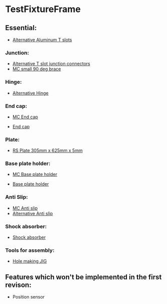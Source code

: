 # TestFixtureFrame

## Essential:
* [Alternative Aluminum T slots](https://machineparts.iramkostore.com/details/79/172832/mk-aluprofil/mk-25-gepepito-aluprofil-szeria-6-mm-horonnyal/aluprofilok-6-os-horony/aluprofil-mk-202501.html)

### Junction:
* [Alternative T slot junction connectors](https://machineparts.iramkostore.com/groupcontent/81/mk-aluprofil/mk-25-gepepito-aluprofil-szeria-6-mm-horonnyal/kotoelemek-6-os-horony.html)
* [MC small 90 deg brace](https://www.mcmaster.com/47065t216)


### Hinge:
* [Alternative Hinge](https://machineparts.iramkostore.com/groupcontent/84/mk-aluprofil/mk-25-gepepito-aluprofil-szeria-6-mm-horonnyal/zsanerok-6-os-horony.html)

### End cap:

* [MC End cap](https://www.mcmaster.com/47065t91)

* [End cap](https://machineparts.iramkostore.com/details/80/172856/mk-aluprofil/mk-25-gepepito-aluprofil-szeria-6-mm-horonnyal/aluprofil-kiegeszitok-6-os-horony/zarokupak.html)

### Plate:
* [RS Plate 305mm x 625mm x 5mm](https://hu.rs-online.com/web/p/szilard-muanyag-lemezek/7698749/)

### Base plate holder:

* [MC Base plate holder](https://www.mcmaster.com/47065t195)

* [Base plate holder](https://machineparts.iramkostore.com/groupcontent/83/mk-aluprofil/mk-25-gepepito-aluprofil-szeria-6-mm-horonnyal/rogzitok-6-os-horony.html)

### Anti Slip:

* [MC Anti slip](https://www.mcmaster.com/47065t721)
* [Alternative Anti slip]()

### Shock absorber:
* [Shock absorber]()


### Tools for assembly:
* [Hole making JIG](https://www.mcmaster.com/80/20-compatible-t-slotted-framing)


## Features which won't be implemented in the first revison:
* Position sensor
